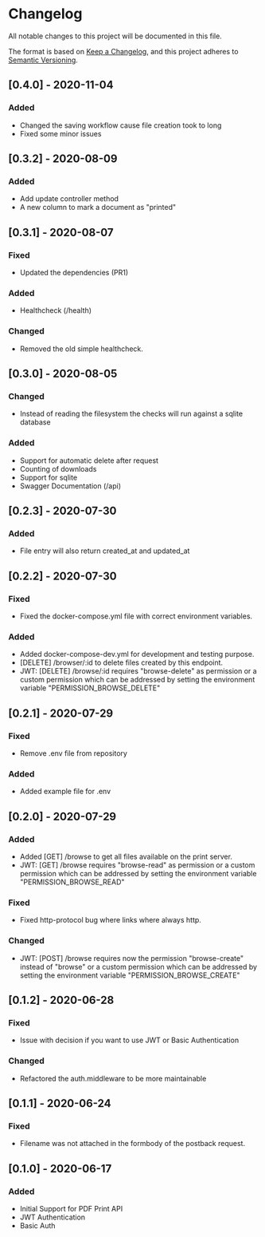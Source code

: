 # Changelog
All notable changes to this project will be documented in this file.

The format is based on [Keep a Changelog](https://keepachangelog.com/en/1.0.0/),
and this project adheres to [Semantic Versioning](https://semver.org/spec/v2.0.0.html).

## [0.4.0] - 2020-11-04
### Added
- Changed the saving workflow cause file creation took to long
- Fixed some minor issues

## [0.3.2] - 2020-08-09
### Added
- Add update controller method
- A new column to mark a document as "printed"

## [0.3.1] - 2020-08-07
### Fixed
- Updated the dependencies (PR1)

### Added
- Healthcheck (/health)

### Changed
- Removed the old simple healthcheck.

## [0.3.0] - 2020-08-05
### Changed
- Instead of reading the filesystem the checks will run against a sqlite database

### Added
- Support for automatic delete after request
- Counting of downloads
- Support for sqlite
- Swagger Documentation (/api)

## [0.2.3] - 2020-07-30
### Added
- File entry will also return created_at and updated_at 

## [0.2.2] - 2020-07-30
### Fixed
- Fixed the docker-compose.yml file with correct environment variables.

### Added
- Added docker-compose-dev.yml for development and testing purpose.
- [DELETE] /browser/:id to delete files created by this endpoint.
- JWT: [DELETE] /browse/:id requires "browse-delete" as permission or a custom permission which can be addressed by setting the environment variable "PERMISSION_BROWSE_DELETE"

## [0.2.1] - 2020-07-29
### Fixed
- Remove .env file from repository

### Added
- Added example file for .env

## [0.2.0] - 2020-07-29
### Added
- Added [GET] /browse to get all files available on the print server.
- JWT: [GET] /browse requires "browse-read" as permission or a custom permission which can be addressed by setting the environment variable "PERMISSION_BROWSE_READ"

### Fixed
- Fixed http-protocol bug where links where always http.

### Changed
- JWT: [POST] /browse requires now the permission "browse-create" instead of "browse" or a custom permission which can be addressed by setting the environment variable "PERMISSION_BROWSE_CREATE"


## [0.1.2] - 2020-06-28
### Fixed
- Issue with decision if you want to use JWT or Basic Authentication
### Changed
- Refactored the auth.middleware to be more maintainable

## [0.1.1] - 2020-06-24
### Fixed
- Filename was not attached in the formbody  of the postback request.

## [0.1.0] - 2020-06-17
### Added
- Initial Support for PDF Print API 
- JWT Authentication
- Basic Auth